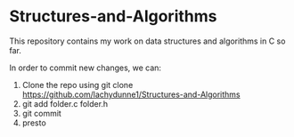 # Structures-and-Algorithms
This repository contains my work on data structures and algorithms in C so far.

In order to commit new changes, we can:

1. Clone the repo using git clone https://github.com/lachydunne1/Structures-and-Algorithms
2. git add folder.c folder.h
3. git commit
4. presto
